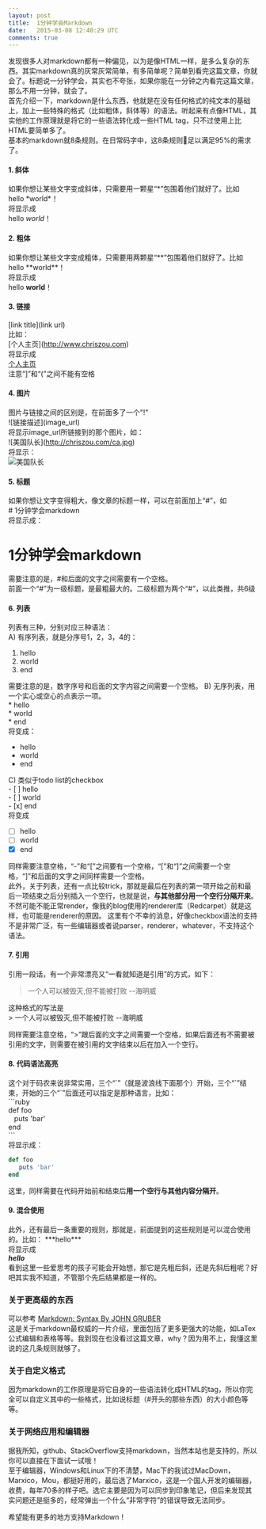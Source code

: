 ```yaml
---
layout: post
title:  1分钟学会Markdown
date:   2015-03-08 12:40:29 UTC
comments: true
---
```

发现很多人对markdown都有一种偏见，以为是像HTML一样，是多么复杂的东西。其实markdown真的灰常灰常简单，有多简单呢？简单到看完这篇文章，你就会了。标题说一分钟学会，其实也不夸张，如果你能在一分钟之内看完这篇文章，那么不用一分钟，就会了。  
首先介绍一下，markdown是什么东西，他就是在没有任何格式的纯文本的基础上，加上一些特殊的格式（比如粗体，斜体等）的语法。听起来有点像HTML，其实他的工作原理就是将它的一些语法转化成一些HTML tag，只不过使用上比HTML要简单多了。  
基本的markdown就8条规则。在日常码字中，这8条规则足以满足95%的需求了。
#### 1. 斜体
如果你想让某些文字变成斜体，只需要用一颗星“\*”包围着他们就好了。比如  
hello \*world\*！  
将显示成  
hello *world*！

#### 2. 粗体
如果你想让某些文字变成粗体，只需要用两颗星“\*\*”包围着他们就好了。比如  
hello \*\*world\*\*！  
将显示成  
hello **world**！
#### 3. 链接
[link title]\(link url)  
比如：  
[个人主页]\(http://www.chriszou.com)   
将显示成  
[个人主页](http://www.chriszou.com)   
注意“]”和“(”之间不能有空格
#### 4. 图片
图片与链接之间的区别是，在前面多了一个"!"  
![链接描述]\(image_url)  
将显示image_url所链接到的那个图片，如：  
![美国队长]\(http://chriszou.com/ca.jpg)  
将显示：  
![美国队长](http://chriszou.com/ca.jpg)

#### 5. 标题
如果你想让文字变得粗大，像文章的标题一样，可以在前面加上“\#”，如  
\# 1分钟学会markdown  
将显示成：  
# 1分钟学会markdown  
需要注意的是，#和后面的文字之间需要有一个空格。  
前面一个“\#”为一级标题，是最粗最大的。二级标题为两个“\#”，以此类推，共6级

#### 6. 列表
列表有三种，分别对应三种语法：  
A) 有序列表，就是分序号1，2，3，4的：  

1. hello  
2. world  
3. end  

需要注意的是，数字序号和后面的文字内容之间需要一个空格。
B) 无序列表，用一个实心或空心的点表示一项。  
\* hello  
\* world  
\* end  
将变成：    

* hello  
* world  
* end  

C) 类似于todo list的checkbox  
\- [ ] hello  
\- [ ] world  
\- [x] end  
将变成  

- [ ] hello  
- [ ] world  
- [x] end  

同样需要注意空格，“-”和“[”之间要有一个空格，“[”和“]”之间需要一个空格，“]”和后面的文字之间同样需要一个空格。    
此外，关于列表，还有一点比较trick，那就是最后在列表的第一项开始之前和最后一项结束之后分别插入一个空行，也就是说，**与其他部分用一个空行分隔开来**。不然可能不能正常render，像我的blog使用的renderer库（Redcarpet）就是这样，也可能是renderer的原因。
这里有个不幸的消息，好像checkbox语法的支持不是非常广泛，有一些编辑器或者说parser，renderer，whatever，不支持这个语法。  

#### 7. 引用
引用一段话，有一个非常漂亮又“一看就知道是引用”的方式，如下：  
> 一个人可以被毁灭,但不能被打败 --海明威

这种格式的写法是  
\> 一个人可以被毁灭,但不能被打败 --海明威  

同样需要注意空格，“\>”跟后面的文字之间需要一个空格，如果后面还有不需要被引用的文字，则需要在被引用的文字结束以后在加入一个空行。

#### 8. 代码语法高亮
这个对于码农来说非常实用，三个“\`”（就是波浪线下面那个）开始，三个“\`”结束，开始的三个“\`”后面还可以指定是那种语言，比如：  
\`\`\`ruby  
def foo  
&nbsp;&nbsp; puts 'bar'  
end  
\`\`\`  
将显示成：  

```ruby
def foo
   puts 'bar'
end
```

这里，同样需要在代码开始前和结束后**用一个空行与其他内容分隔开**。
#### 9. 混合使用
此外，还有最后一条重要的规则，那就是，前面提到的这些规则是可以混合使用的。比如：
\*\*\*hello\*\*\*  
将显示成  
***hello***  
看到这里一些爱思考的孩子可能会开始想，那它是先粗后斜，还是先斜后粗呢？好吧其实我不知道，不管那个先后结果都是一样的。


### 关于更高级的东西
可以参考 [Markdown: Syntax By JOHN GRUBER](http://daringfireball.net/projects/markdown/syntax)  
这是关于markdown最权威的一片介绍，里面包括了更多更强大的功能，如LaTex公式编辑和表格等等。我到现在也没看过这篇文章，why？因为用不上，我懂这里说的这几条规则就够了。

### 关于自定义格式
因为markdown的工作原理是将它自身的一些语法转化成HTML的tag，所以你完全可以自定义其中的一些格式，比如说标题（\#开头的那些东西）的大小颜色等等。

### 关于网络应用和编辑器
据我所知，github、StackOverflow支持markdown，当然本站也是支持的，所以你可以直接在下面试一试哦！  
至于编辑器，Windows和Linux下的不清楚，Mac下的我试过MacDown，Marxico，Mou，都挺好用的，最后选了Marxico，这是一个国人开发的编辑器，收费，每年70多的样子吧。选它主要是因为可以同步到印象笔记，但后来发现其实问题还是挺多的，经常弹出一个什么“非常字符”的错误导致无法同步。

希望能有更多的地方支持Markdown！
